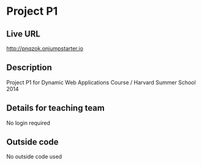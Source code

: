 # Project P1

## Live URL
<http://pnqzok.onjumpstarter.io>

## Description
Project P1 for Dynamic Web Applications Course / Harvard Summer School 2014

## Details for teaching team
No login required

## Outside code
No outside code used
